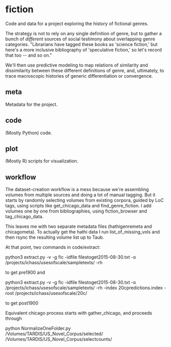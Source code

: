 fiction
=======

Code and data for a project exploring the history of fictional genres. 

The strategy is not to rely on any single definition of genre, but to gather a bunch of _different_ sources of social testimony about overlapping genre categories. "Librarians have tagged these books as 'science fiction,' but here's a more inclusive bibliography of 'speculative fiction,' so let's record that too -- and so on."

We'll then use predictive modeling to map relations of similarity and dissimilarity between these different definitions of genre, and, ultimately, to trace macroscopic histories of generic differentiation or convergence.

meta
----
Metadata for the project.

code
----
(Mostly Python) code.

plot
----
(Mostly R) scripts for visualization.

workflow
--------

The dataset-creation workflow is a mess because we're assembling volumes from multiple sources and doing a lot of manual tagging. But it starts by randomly selecting volumes from existing corpora, guided by LoC tags, using scripts like get_chicago_data and find_genre_fiction. I add volumes one by one from bibliographies, using fiction_browser and tag_chicago_data. 

This leaves me with two separate metadata files (hathigenremeta and chicagometa). To actually get the hathi data I run list_of_missing_vols and then rsync the resulting volume list up to Taub.

At that point, two commands in code/extract:

python3 extract.py -v -g fic -idfile filestoget2015-08-30.txt -o /projects/ichass/usesofscale/sampletexts/ -rh

to get pre1900 and

python3 extract.py -v -g fic -idfile filestoget2015-08-30.txt -o /projects/ichass/usesofscale/sampletexts/ -rh -index 20cpredictions.index -root /projects/ichass/usesofscale/20c/

to get post1900

Equivalent chicago process starts with gather_chicago, and proceeds through 

python NormalizeOneFolder.py /Volumes/TARDIS/US_Novel_Corpus/selected/ /Volumes/TARDIS/US_Novel_Corpus/selectcounts/
